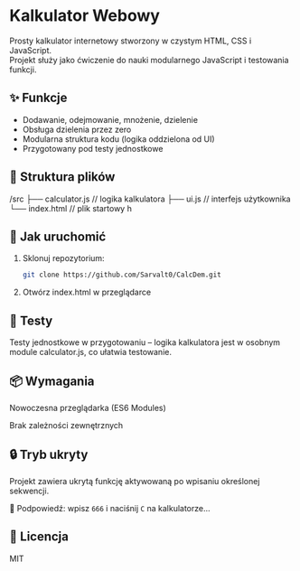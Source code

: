 # Kalkulator Webowy

Prosty kalkulator internetowy stworzony w czystym HTML, CSS i JavaScript.  
Projekt służy jako ćwiczenie do nauki modularnego JavaScript i testowania funkcji.

## ✨ Funkcje

- Dodawanie, odejmowanie, mnożenie, dzielenie
- Obsługa dzielenia przez zero
- Modularna struktura kodu (logika oddzielona od UI)
- Przygotowany pod testy jednostkowe

## 🧠 Struktura plików

/src 
├── calculator.js // logika kalkulatora
├── ui.js // interfejs użytkownika 
└── index.html // plik startowy h


## 🚀 Jak uruchomić

1. Sklonuj repozytorium:
   ```bash
   git clone https://github.com/Sarvalt0/CalcDem.git
   
2. Otwórz index.html w przeglądarce

## 🧪 Testy
Testy jednostkowe w przygotowaniu – logika kalkulatora jest w osobnym module calculator.js, co ułatwia testowanie.

## 📦 Wymagania
Nowoczesna przeglądarka (ES6 Modules)

Brak zależności zewnętrznych

## 🔒 Tryb ukryty

Projekt zawiera ukrytą funkcję aktywowaną po wpisaniu określonej sekwencji.

🧪 Podpowiedź: wpisz `666` i naciśnij `C` na kalkulatorze...


## 📜 Licencja
MIT

